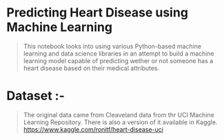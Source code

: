 # Predicting Heart Disease using Machine Learning
> This notebook looks into using various Python-based machine learning and data science libraries in an attempt to build a machine learning model capable of predicting wether or not someone has a heart disease based on their medical attributes.

# Dataset :-
> The original data came from Cleaveland data from thr UCI Machine Learning Repository.
> There is also a version of it available in Kaggle. https://www.kaggle.com/ronitf/heart-disease-uci
